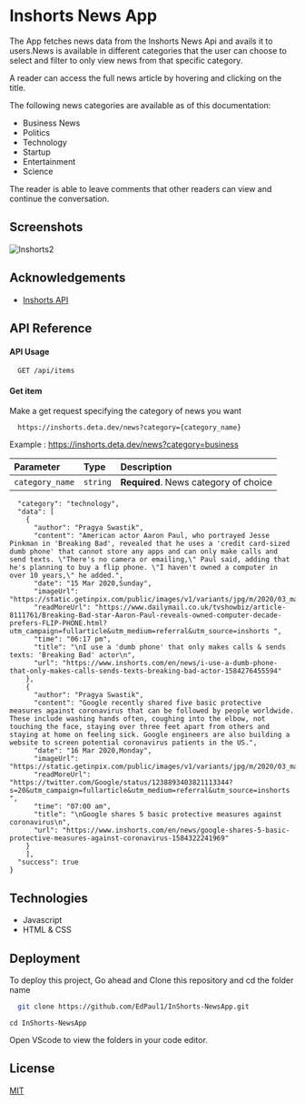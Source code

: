 
# Inshorts News App

The App fetches news data from the Inshorts News Api and avails it to users.News is available in different categories that the user can choose to select and filter to only view news from that specific category.

A reader can access the full news article by hovering and clicking on the title.

The following news categories are available as of this documentation:
 * Business News
 * Politics
 * Technology
 * Startup
 * Entertainment
 * Science

The reader is able to leave comments that other readers can view and continue the conversation.



## Screenshots

![Inshorts2](https://user-images.githubusercontent.com/126860107/230666776-5292d643-60ff-4a8a-8afc-3d17bb3e31f6.jpg)



## Acknowledgements

 - [Inshorts API](https://github.com/cyberboysumanjay/Inshorts-News-API)

## API Reference

#### API Usage

```http
  GET /api/items
```

#### Get item
Make a get request specifying the category of news you want

```http
  https://inshorts.deta.dev/news?category={category_name}
```
Example : https://inshorts.deta.dev/news?category=business

| Parameter | Type     | Description                       |
| :-------- | :------- | :-------------------------------- |
| `category_name`      | `string` | **Required**. News category of choice |

```{
  "category": "technology",
  "data": [
    {
      "author": "Pragya Swastik",
      "content": "American actor Aaron Paul, who portrayed Jesse Pinkman in 'Breaking Bad', revealed that he uses a 'credit card-sized dumb phone' that cannot store any apps and can only make calls and send texts. \"There's no camera or emailing,\" Paul said, adding that he's planning to buy a flip phone. \"I haven't owned a computer in over 10 years,\" he added.",
      "date": "15 Mar 2020,Sunday",
      "imageUrl": "https://static.getinpix.com/public/images/v1/variants/jpg/m/2020/03_mar/15_sun/img_1584273701082_423.jpg",
      "readMoreUrl": "https://www.dailymail.co.uk/tvshowbiz/article-8111761/Breaking-Bad-star-Aaron-Paul-reveals-owned-computer-decade-prefers-FLIP-PHONE.html?utm_campaign=fullarticle&utm_medium=referral&utm_source=inshorts ",
      "time": "06:17 pm",
      "title": "\nI use a 'dumb phone' that only makes calls & sends texts: 'Breaking Bad' actor\n",
      "url": "https://www.inshorts.com/en/news/i-use-a-dumb-phone-that-only-makes-calls-sends-texts-breaking-bad-actor-1584276455594"
    },
    {
      "author": "Pragya Swastik",
      "content": "Google recently shared five basic protective measures against coronavirus that can be followed by people worldwide. These include washing hands often, coughing into the elbow, not touching the face, staying over three feet apart from others and staying at home on feeling sick. Google engineers are also building a website to screen potential coronavirus patients in the US.",
      "date": "16 Mar 2020,Monday",
      "imageUrl": "https://static.getinpix.com/public/images/v1/variants/jpg/m/2020/03_mar/15_sun/img_1584292734587_739.jpg",
      "readMoreUrl": "https://twitter.com/Google/status/1238893403821113344?s=20&utm_campaign=fullarticle&utm_medium=referral&utm_source=inshorts ",
      "time": "07:00 am",
      "title": "\nGoogle shares 5 basic protective measures against coronavirus\n",
      "url": "https://www.inshorts.com/en/news/google-shares-5-basic-protective-measures-against-coronavirus-1584322241969"
    }
    ],
  "success": true
}
```


## Technologies
* Javascript
* HTML & CSS

## Deployment

To deploy this project, Go ahead and Clone this repository and cd the folder name

```bash
  git clone https://github.com/EdPaul1/InShorts-NewsApp.git
```
```
cd InShorts-NewsApp
```
Open VScode to view the folders in your code editor.
## License

[MIT](https://choosealicense.com/licenses/mit/)

